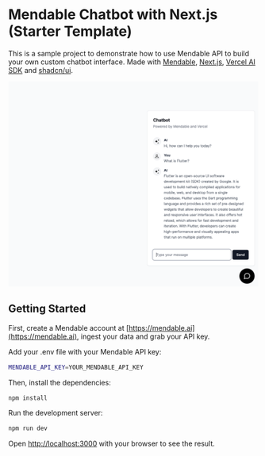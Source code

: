 # Mendable Chatbot with Next.js (Starter Template)

This is a sample project to demonstrate how to use Mendable API to build your own custom chatbot interface. Made with [Mendable](https://mendable.ai?ref=nextjs), [Next.js](https://vercel.com/solutions/nextjs), [Vercel AI SDK](https://vercel.com/blog/introducing-the-vercel-ai-sdk) and [shadcn/ui](https://ui.shadcn.com/).

![](/public/readmeHero.png)

## Getting Started

First, create a Mendable account at [https://mendable.ai](https://mendable.ai), ingest your data and grab your API key.

Add your .env file with your Mendable API key:

```bash
MENDABLE_API_KEY=YOUR_MENDABLE_API_KEY
```

Then, install the dependencies:

```bash
npm install
```



Run the development server:

```bash
npm run dev
```

Open [http://localhost:3000](http://localhost:3000) with your browser to see the result.
